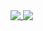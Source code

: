 
<!--
**ThePerkinrex/ThePerkinrex** is a ✨ _special_ ✨ repository because its `README.md` (this file) appears on your GitHub profile.
### Hi there 👋

Here are some ideas to get you started:

- 🔭 I’m currently working on ...
- 🌱 I’m currently learning ...
- 👯 I’m looking to collaborate on ...
- 🤔 I’m looking for help with ...
- 💬 Ask me about ...
- 📫 How to reach me: ...
- 😄 Pronouns: ...
- ⚡ Fun fact: ...
-->


<a href="https://github.com/ThePerkinrex">
  <img align="top" src="https://github-readme-stats.vercel.app/api?username=ThePerkinrex&count_private=true&show_icons=true&theme=nord" />
  <img align="top" src="https://github-readme-stats.vercel.app/api/top-langs/?username=ThePerkinrex&layout=compact&theme=nord" />
</a>
